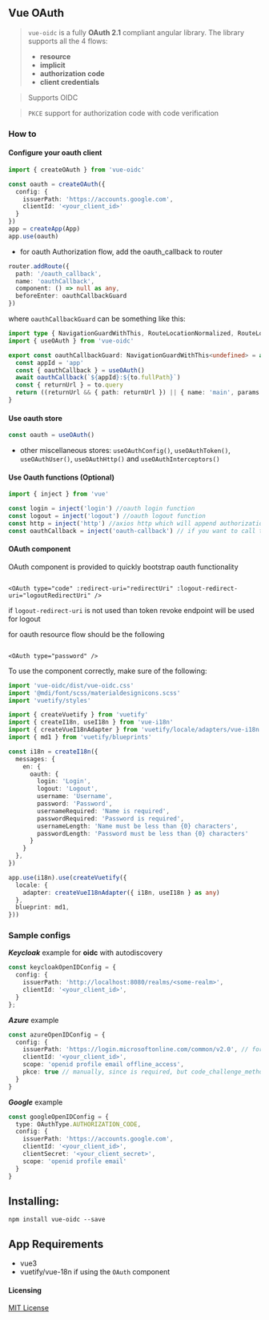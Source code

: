 ## Vue OAuth

> `vue-oidc` is a fully **OAuth 2.1** compliant angular library. The library supports all the 4 flows:
> * **resource**
> * **implicit**
> * **authorization code**
> * **client credentials**

> Supports OIDC

> `PKCE` support for authorization code with code verification

### How to

#### Configure your oauth client

```typescript
import { createOAuth } from 'vue-oidc'

const oauth = createOAuth({
  config: {
    issuerPath: 'https://accounts.google.com',
    clientId: '<your_client_id>'
  }
})
app = createApp(App)
app.use(oauth)
```

* for oauth Authorization flow, add the oauth_callback to router

```typescript
router.addRoute({
  path: '/oauth_callback',
  name: 'oauthCallback',
  component: () => null as any,
  beforeEnter: oauthCallbackGuard
})
```

where `oauthCallbackGuard` can be something like this:

```typescript
import type { NavigationGuardWithThis, RouteLocationNormalized, RouteLocationRaw } from 'vue-router'
import { useOAuth } from 'vue-oidc'

export const oauthCallbackGuard: NavigationGuardWithThis<undefined> = async (to: RouteLocationNormalized) => {
  const appId = 'app'
  const { oauthCallback } = useOAuth()
  await oauthCallback(`${appId}:${to.fullPath}`)
  const { returnUrl } = to.query
  return ((returnUrl && { path: returnUrl }) || { name: 'main', params: to.params }) as RouteLocationRaw
}
```

#### Use oauth store

```typescript
const oauth = useOAuth()
```

* other miscellaneous stores: `useOAuthConfig()`, `useOAuthToken()`, `useOAuthUser()`, `useOAuthHttp()`
  and `useOAuthInterceptors()`

#### Use Oauth functions (Optional)

```typescript
import { inject } from 'vue'

const login = inject('login') //oauth login function
const logout = inject('logout') //oauth logout function
const http = inject('http') //axios http which will append authorization token  
const oauthCallback = inject('oauth-callback') // if you want to call this from vue component not guard
```

#### OAuth component

OAuth component is provided to quickly bootstrap oauth functionality

```vue

<OAuth type="code" :redirect-uri="redirectUri" :logout-redirect-uri="logoutRedirectUri" />
```

if `logout-redirect-uri` is not used than token revoke endpoint will be used for logout

for oauth resource flow should be the following

```vue

<OAuth type="password" />
```

To use the component correctly, make sure of the following:

```typescript
import 'vue-oidc/dist/vue-oidc.css'
import '@mdi/font/scss/materialdesignicons.scss'
import 'vuetify/styles'

import { createVuetify } from 'vuetify'
import { createI18n, useI18n } from 'vue-i18n'
import { createVueI18nAdapter } from 'vuetify/locale/adapters/vue-i18n'
import { md1 } from 'vuetify/blueprints'

const i18n = createI18n({
  messages: {
    en: {
      oauth: {
        login: 'Login',
        logout: 'Logout',
        username: 'Username',
        password: 'Password',
        usernameRequired: 'Name is required',
        passwordRequired: 'Password is required',
        usernameLength: 'Name must be less than {0} characters',
        passwordLength: 'Password must be less than {0} characters'
      }
    }
  },
})

app.use(i18n).use(createVuetify({
  locale: {
    adapter: createVueI18nAdapter({ i18n, useI18n } as any)
  },
  blueprint: md1,
}))
```

### Sample configs

***Keycloak*** example for **oidc** with autodiscovery

```typescript
const keycloakOpenIDConfig = {
  config: {
    issuerPath: 'http://localhost:8080/realms/<some-realm>',
    clientId: '<your_client_id>',
  }
};
```

***Azure*** example

```typescript
const azureOpenIDConfig = {
  config: {
    issuerPath: 'https://login.microsoftonline.com/common/v2.0', // for common make sure you app has "signInAudience": "AzureADandPersonalMicrosoftAccount",
    clientId: '<your_client_id>',
    scope: 'openid profile email offline_access',
    pkce: true // manually, since is required, but code_challenge_methods_supported is not in openid configuration
  }
}
```

***Google*** example

```typescript
const googleOpenIDConfig = {
  type: OAuthType.AUTHORIZATION_CODE,
  config: {
    issuerPath: 'https://accounts.google.com',
    clientId: '<your_client_id>',
    clientSecret: '<your_client_secret>',
    scope: 'openid profile email'
  }
}
```

## Installing:

```
npm install vue-oidc --save
```

## App Requirements

* vue3
* vuetify/vue-18n if using the `OAuth` component

#### Licensing

[MIT License](LICENSE)
